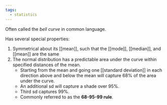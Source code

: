 ```yaml
---
tags:
  - statistics
---
```

Often called the *bell curve* in common language.

Has several special properties:
1. Symmetrical about its [[mean]], such that the [[mode]], [[median]], and [[mean]] are the same
2. The normal distribution has a predictable area under the curve within specified distances of the mean. 
	- Starting from the mean and going one [[standard deviation]] in each direction above and below the mean will capture 68% of the area under the curve.
	- An additional sd will capture a shade over 95%.
	- Third sd captures 99%.
	- Commonly referred to as the **68-95-99 rule**.
